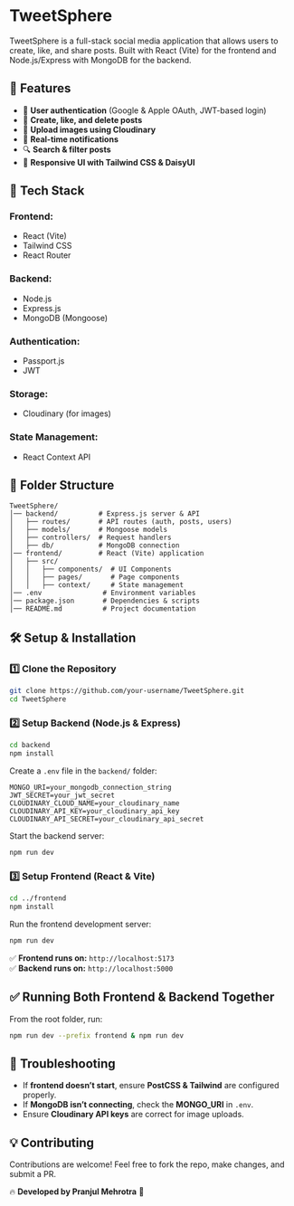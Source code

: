 # TweetSphere

TweetSphere is a full-stack social media application that allows users to create, like, and share posts. Built with React (Vite) for the frontend and Node.js/Express with MongoDB for the backend.

## 🌟 Features

- 🔐 **User authentication** (Google & Apple OAuth, JWT-based login)
- 📝 **Create, like, and delete posts**
- 📸 **Upload images using Cloudinary**
- 🔔 **Real-time notifications**
- 🔍 **Search & filter posts**
- 🎨 **Responsive UI with Tailwind CSS & DaisyUI**

## 🚀 Tech Stack

### **Frontend:**
- React (Vite)
- Tailwind CSS
- React Router

### **Backend:**
- Node.js
- Express.js
- MongoDB (Mongoose)

### **Authentication:**
- Passport.js
- JWT

### **Storage:**
- Cloudinary (for images)

### **State Management:**
- React Context API

## 📂 Folder Structure

```
TweetSphere/
│── backend/          # Express.js server & API
│   ├── routes/       # API routes (auth, posts, users)
│   ├── models/       # Mongoose models
│   ├── controllers/  # Request handlers
│   ├── db/           # MongoDB connection
│── frontend/         # React (Vite) application
│   ├── src/
│   │   ├── components/  # UI Components
│   │   ├── pages/       # Page components
│   │   ├── context/     # State management
│── .env               # Environment variables
│── package.json       # Dependencies & scripts
│── README.md          # Project documentation
```

## 🛠️ Setup & Installation

### **1️⃣ Clone the Repository**
```sh
git clone https://github.com/your-username/TweetSphere.git
cd TweetSphere
```

### **2️⃣ Setup Backend (Node.js & Express)**
```sh
cd backend
npm install
```

Create a `.env` file in the `backend/` folder:

```env
MONGO_URI=your_mongodb_connection_string
JWT_SECRET=your_jwt_secret
CLOUDINARY_CLOUD_NAME=your_cloudinary_name
CLOUDINARY_API_KEY=your_cloudinary_api_key
CLOUDINARY_API_SECRET=your_cloudinary_api_secret
```

Start the backend server:
```sh
npm run dev
```

### **3️⃣ Setup Frontend (React & Vite)**
```sh
cd ../frontend
npm install
```

Run the frontend development server:
```sh
npm run dev
```

✅ **Frontend runs on:** `http://localhost:5173`  
✅ **Backend runs on:** `http://localhost:5000`

## ✅ Running Both Frontend & Backend Together
From the root folder, run:
```sh
npm run dev --prefix frontend & npm run dev
```

## 🐛 Troubleshooting

- If **frontend doesn’t start**, ensure **PostCSS & Tailwind** are configured properly.
- If **MongoDB isn’t connecting**, check the **MONGO_URI** in `.env`.
- Ensure **Cloudinary API keys** are correct for image uploads.

## 💡 Contributing

Contributions are welcome! Feel free to fork the repo, make changes, and submit a PR.

🔥 **Developed by Pranjul Mehrotra** 🚀

